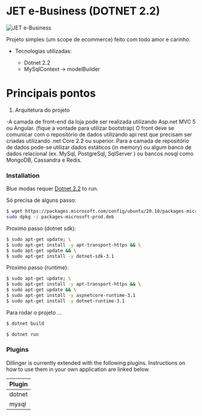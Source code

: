 # JET e-Business (DOTNET 2.2)

![JET e-Business](https://media-exp1.licdn.com/dms/image/C4D0BAQF5iiNwyoa2bw/company-logo_200_200/0/1543317822795?e=2159024400&v=beta&t=ZR3A_pya3b11HpUGONQAdRJUVtbCo1hJ94nDX1rgkE8)

Projeto simples (um scope de ecommerce) feito com todo amor e carinho.

- Tecnologias utilizadas:

  - Dotnet 2.2
  - MySqlContext -> modelBuilder

# Principais pontos

1. Arquitetura do projeto

-A camada de front-end da loja pode ser realizada utilizando Asp.net MVC 5 ou Angular. (fique a
vontade para utilizar bootstrap)
O front deve se comunicar com o repositório de dados utilizando api rest que precisam ser
criadas utilizando .net Core 2.2 ou superior.
Para a camada de repositório de dados pode-se utilizar dados estáticos (in memory) ou algum
banco de dados relacional (ex. MySql, PostgreSql, SqlServer ) ou bancos nosql como MongoDB,
Cassandra e Redis.

### Installation

Blue modas requer [Dotnet 2.2](https://docs.microsoft.com) to run.

Só precisa de alguns passo:

```sh
$ wget https://packages.microsoft.com/config/ubuntu/20.10/packages-microsoft-prod.deb -O packages-microsoft-prod.deb
sudo dpkg -i packages-microsoft-prod.deb
```
Proximo passo (dotnet sdk):

```sh
$ sudo apt-get update; \
$ sudo apt-get install -y apt-transport-https && \
$ sudo apt-get update && \
$ sudo apt-get install -y dotnet-sdk-3.1
```
Proximo passo (runtime):

```sh
$ sudo apt-get update; \
$ sudo apt-get install -y apt-transport-https && \
$ sudo apt-get update && \
$ sudo apt-get install -y aspnetcore-runtime-3.1
$ sudo apt-get install -y dotnet-runtime-3.1
```
Para rodar o projeto ...

```sh
$ dotnet build
```

```sh
$ dotnet run 
```

### Plugins

Dillinger is currently extended with the following plugins. Instructions on how to use them in your own application are linked below.

| Plugin |
| ------ | 
| dotnet |
| mysql | 

